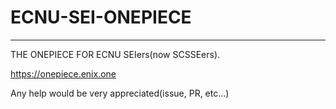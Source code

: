 # ECNU-SEI-ONEPIECE

---

THE ONEPIECE FOR ECNU SEIers(now SCSSEers).

https://onepiece.enix.one

Any help would be very appreciated(issue, PR, etc...)
